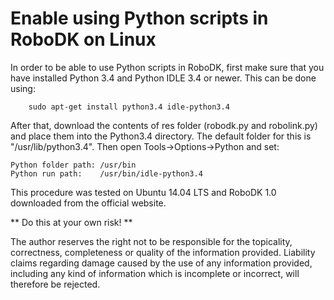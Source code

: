 # Enable using Python scripts in RoboDK on Linux

In order to be able to use Python scripts in RoboDK, first make sure that you have installed Python 3.4 and Python IDLE 3.4 or newer. 
This can be done using:

		sudo apt-get install python3.4 idle-python3.4

After that, download the contents of res folder (robodk.py and robolink.py) and place them into the Python3.4 directory. 
The default folder for this is "/usr/lib/python3.4". Then open Tools->Options->Python and set:

	Python folder path: /usr/bin
	Python run path:    /usr/bin/idle-python3.4

This procedure was tested on Ubuntu 14.04 LTS and RoboDK 1.0 downloaded from the official website.

** Do this at your own risk! **

The author reserves the right not to be responsible for the topicality, correctness, completeness or quality of the information provided. Liability claims regarding damage caused by the use of any information provided, including any kind of information which is incomplete or incorrect, will therefore be rejected. 
